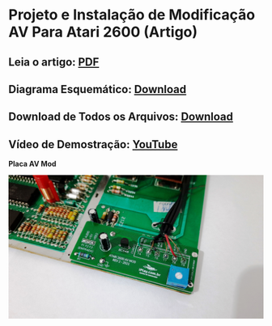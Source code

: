 # Projeto e Instalação de Modificação AV Para Atari 2600 (Artigo)

## Leia o artigo: [PDF](https://github.com/rkfael/Atari-2600-AV-Mod/blob/main/Placa%20AV%20Mod%20Atari%202600%20-%20R2%20-%2020-12-2021.pdf)

## Diagrama Esquemático: [Download](https://github.com/rkfael/Atari-2600-AV-Mod/blob/main/Diagrama%20Esquem%C3%A1tico_%20Atari%20AV%20Mod.pdf)

## Download de Todos os Arquivos: [Download](https://github.com/rkfael/Atari-2600-AV-Mod/archive/refs/heads/main.zip)

## Vídeo de Demostração: [YouTube](https://youtu.be/_URXHIs2U0k)

**Placa AV Mod**

![showcase](https://github.com/rkfael/Atari-2600-AV-Mod/blob/main/Imagens/Placa%20AV%20Mod.jpg)
